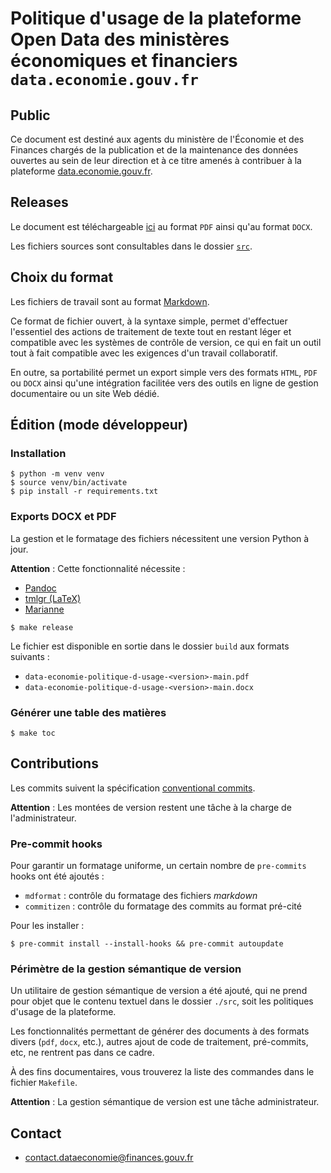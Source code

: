 # Politique d'usage de la plateforme Open Data des ministères économiques et financiers `data.economie.gouv.fr`

## Public

Ce document est destiné aux agents du ministère de l'Économie et des Finances chargés de la publication et de la
maintenance des données ouvertes au sein de leur direction et à ce titre amenés à contribuer à la plateforme
[data.economie.gouv.fr](https://data.economie.gouv.fr).

## Releases

Le document est téléchargeable [ici](https://github.com/139bercy/data-economie-policies-and-use/releases) au format
`PDF` ainsi qu'au format `DOCX`.

Les fichiers sources sont consultables dans le dossier
[`src`](https://github.com/139bercy/data-economie-policies-and-use/tree/main/src/main.md).

## Choix du format

Les fichiers de travail sont au format [Markdown](https://docs.framasoft.org/fr/grav/markdown.html).

Ce format de fichier ouvert, à la syntaxe simple, permet d'effectuer l'essentiel des actions de traitement de texte tout
en restant léger et compatible avec les systèmes de contrôle de version, ce qui en fait un outil tout à fait compatible
avec les exigences d'un travail collaboratif.

En outre, sa portabilité permet un export simple vers des formats `HTML`, `PDF` ou `DOCX` ainsi qu'une intégration
facilitée vers des outils en ligne de gestion documentaire ou un site Web dédié.

## Édition (mode développeur)

### Installation

```
$ python -m venv venv
$ source venv/bin/activate
$ pip install -r requirements.txt
```

### Exports DOCX et PDF

La gestion et le formatage des fichiers nécessitent une version Python à jour.

**Attention** : Cette fonctionnalité nécessite :

- [Pandoc](https://pandoc.org/)
- [tmlgr (LaTeX)](https://tug.org/texlive/tlmgr.html)
- [Marianne](https://www.systeme-de-design.gouv.fr/elements-d-interface/fondamentaux-de-l-identite-de-l-etat/typographie/)

```
$ make release
```

Le fichier est disponible en sortie dans le dossier `build` aux formats suivants :

- `data-economie-politique-d-usage-<version>-main.pdf`
- `data-economie-politique-d-usage-<version>-main.docx`

### Générer une table des matières

```
$ make toc
```

## Contributions

Les commits suivent la spécification [conventional commits](https://www.conventionalcommits.org/fr/v1.0.0/).

**Attention** : Les montées de version restent une tâche à la charge de l'administrateur.

### Pre-commit hooks

Pour garantir un formatage uniforme, un certain nombre de `pre-commits` hooks ont été ajoutés :

- `mdformat` : contrôle du formatage des fichiers _markdown_
- `commitizen` : contrôle du formatage des commits au format pré-cité

Pour les installer :

```
$ pre-commit install --install-hooks && pre-commit autoupdate
```

### Périmètre de la gestion sémantique de version

Un utilitaire de gestion sémantique de version a été ajouté, qui ne prend pour objet que le contenu textuel dans le
dossier `./src`, soit les politiques d'usage de la plateforme.

Les fonctionnalités permettant de générer des documents à des formats divers (`pdf`, `docx`, etc.), autres ajout de code
de traitement, pré-commits, etc, ne rentrent pas dans ce cadre.

À des fins documentaires, vous trouverez la liste des commandes dans le fichier `Makefile`.

**Attention** : La gestion sémantique de version est une tâche administrateur.

## Contact

- [contact.dataeconomie@finances.gouv.fr](mailto:contact.dataeconomie@finances.gouv.fr)

